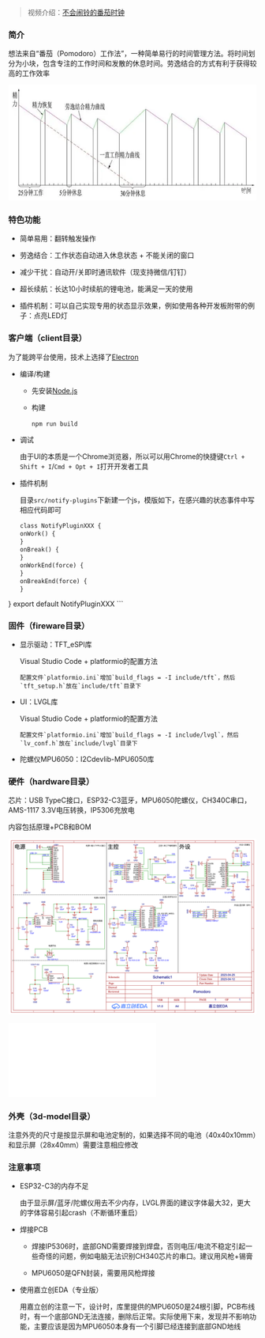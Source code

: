 >
> 视频介绍：[不会闹铃的番茄时钟](https://www.bilibili.com/video/BV1qc411M7Mi/)
>

### 简介

想法来自“番茄（Pomodoro）工作法”，一种简单易行的时间管理方法。将时间划分为小块，包含专注的工作时间和发散的休息时间。劳逸结合的方式有利于获得较高的工作效率

![](imgs/efficient.png)

### 特色功能

- 简单易用：翻转触发操作

- 劳逸结合：工作状态自动进入休息状态 + 不能关闭的窗口

- 减少干扰：自动开/关即时通讯软件（现支持微信/钉钉）

- 超长续航：长达10小时续航的锂电池，能满足一天的使用

- 插件机制：可以自己实现专用的状态显示效果，例如使用各种开发板附带的例子：点亮LED灯

### 客户端（client目录）

为了能跨平台使用，技术上选择了[Electron](https://www.electronjs.org)

- 编译/构建

	- 先安装[Node.js](https://nodejs.org/en/download)
	
	- 构建

		`npm run build`

- 调试

	由于UI的本质是一个Chrome浏览器，所以可以用Chrome的快捷键`Ctrl + Shift + I`/`Cmd + Opt + I`打开开发者工具
	
- 插件机制

	目录`src/notify-plugins`下新建一个js，模版如下，在感兴趣的状态事件中写相应代码即可
	
	```
	class NotifyPluginXXX {
    onWork() {
    }
    onBreak() {
    }
    onWorkEnd(force) {
    }
    onBreakEnd(force) {
    }
}
export default NotifyPluginXXX
	```

### 固件（fireware目录）

- 显示驱动：TFT_eSPI库

	Visual Studio Code + platformio的配置方法

	```
	配置文件`platformio.ini`增加`build_flags = -I include/tft`，然后`tft_setup.h`放在`include/tft`目录下
	```

- UI：LVGL库

	Visual Studio Code + platformio的配置方法

	```
	配置文件`platformio.ini`增加`build_flags = -I include/lvgl`，然后`lv_conf.h`放在`include/lvgl`目录下
	```

- 陀螺仪MPU6050：I2Cdevlib-MPU6050库

### 硬件（hardware目录）

芯片：USB TypeC接口，ESP32-C3蓝牙，MPU6050陀螺仪，CH340C串口，AMS-1117 3.3V电压转换，IP5306充放电

内容包括原理+PCB和BOM

![](hardware/Pomodoro.png)

![](hardware/PCB.pdf)

### 外壳（3d-model目录）

注意外壳的尺寸是按显示屏和电池定制的，如果选择不同的电池（40x40x10mm）和显示屏（28x40mm）需要注意相应修改

### 注意事项

- ESP32-C3的内存不足

	由于显示屏/蓝牙/陀螺仪用去不少内存，LVGL界面的建议字体最大32，更大的字体容易引起crash（不断循环重启）

- 焊接PCB

	- 焊接IP5306时，底部GND需要焊接到焊盘，否则电压/电流不稳定引起一些奇怪的问题，例如电脑无法识别CH340芯片的串口。建议用风枪+锡膏

	- MPU6050是QFN封装，需要用风枪焊接

- 使用嘉立创EDA（专业版）

	用嘉立创的注意一下，设计时，库里提供的MPU6050是24根引脚，PCB布线时，有一个底部GND无法连接，删除后正常。实际使用下来，发现并不影响功能，主要应该是因为MPU6050本身有一个引脚已经连接到底部GND地线


